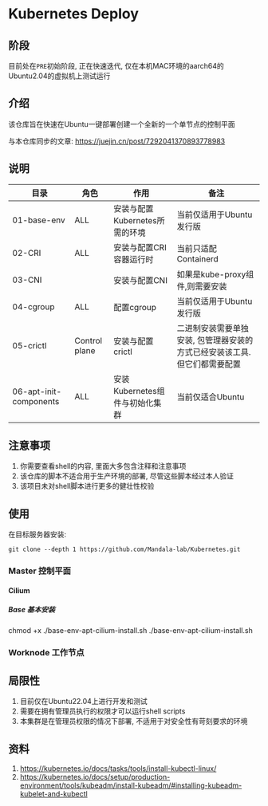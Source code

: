 # Kubernetes Deploy

## 阶段
目前处在`PRE`初始阶段, 正在快速迭代, 仅在本机MAC环境的aarch64的Ubuntu2.04的虚拟机上测试运行

## 介绍
该仓库旨在快速在Ubuntu一键部署创建一个全新的一个单节点的控制平面

与本仓库同步的文章: https://juejin.cn/post/7292041370893778983

## 说明
| 目录                     | 角色            | 作用                   | 备注                                      |
|------------------------|---------------|----------------------|-----------------------------------------|
| 01-base-env            | ALL           | 安装与配置Kubernetes所需的环境 | 当前仅适用于Ubuntu发行版                         |
| 02-CRI                 | ALL           | 安装与配置CRI容器运行时        | 当前只适配Containerd                         |
| 03-CNI                 |               | 安装与配置CNI             | 如果是kube-proxy组件,则需要安装                   |
| 04-cgroup              | ALL           | 配置cgroup             | 当前仅适用于Ubuntu发行版                         |
| 05-crictl              | Control plane | 安装与配置crictl          | 二进制安装需要单独安装, 包管理器安装的方式已经安装该工具. 但它们都需要配置 |
| 06-apt-init-components | ALL           | 安装Kubernetes组件与初始化集群 | 当前仅适合Ubuntu                             |

## 注意事项
1. 你需要查看shell的内容, 里面大多包含注释和注意事项
2. 该仓库的脚本不适合用于生产环境的部署, 尽管这些脚本经过本人验证
3. 该项目未对shell脚本进行更多的健壮性校验

## 使用

在目标服务器安装:
```shell
git clone --depth 1 https://github.com/Mandala-lab/Kubernetes.git
```

### Master 控制平面
#### Cilium
##### Base 基本安装
chmod +x ./base-env-apt-cilium-install.sh
./base-env-apt-cilium-install.sh

### Worknode 工作节点


## 局限性
1. 目前仅在Ubuntu22.04上进行开发和测试
2. 需要在拥有管理员执行的权限才可以运行shell scripts
3. 本集群是在管理员权限的情况下部署, 不适用于对安全性有苛刻要求的环境

## 资料
1. https://kubernetes.io/docs/tasks/tools/install-kubectl-linux/
2. https://kubernetes.io/docs/setup/production-environment/tools/kubeadm/install-kubeadm/#installing-kubeadm-kubelet-and-kubectl
